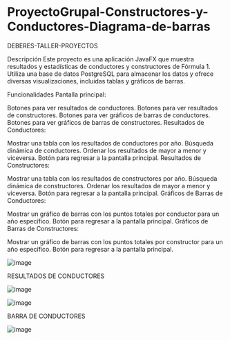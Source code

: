 # ProyectoGrupal-Constructores-y-Conductores-Diagrama-de-barras
DEBERES-TALLER-PROYECTOS


Descripción
Este proyecto es una aplicación JavaFX que muestra resultados y estadísticas de conductores y constructores de Fórmula 1. Utiliza una base de datos PostgreSQL para almacenar los datos y ofrece diversas visualizaciones, incluidas tablas y gráficos de barras.

Funcionalidades
Pantalla principal:

Botones para ver resultados de conductores.
Botones para ver resultados de constructores.
Botones para ver gráficos de barras de conductores.
Botones para ver gráficos de barras de constructores.
Resultados de Conductores:

Mostrar una tabla con los resultados de conductores por año.
Búsqueda dinámica de conductores.
Ordenar los resultados de mayor a menor y viceversa.
Botón para regresar a la pantalla principal.
Resultados de Constructores:

Mostrar una tabla con los resultados de constructores por año.
Búsqueda dinámica de constructores.
Ordenar los resultados de mayor a menor y viceversa.
Botón para regresar a la pantalla principal.
Gráficos de Barras de Conductores:

Mostrar un gráfico de barras con los puntos totales por conductor para un año específico.
Botón para regresar a la pantalla principal.
Gráficos de Barras de Constructores:

Mostrar un gráfico de barras con los puntos totales por constructor para un año específico.
Botón para regresar a la pantalla principal.



![image](https://github.com/user-attachments/assets/adcf9d9f-330a-4699-a02d-50fa0e72bca7)




RESULTADOS DE CONDUCTORES


![image](https://github.com/user-attachments/assets/15852b29-60a9-4afd-b696-b44a3232bba6)



![image](https://github.com/user-attachments/assets/5b0b1db5-c2b7-4033-98f5-29927978639b)



BARRA DE CONDUCTORES


![image](https://github.com/user-attachments/assets/e1d38f03-0eaf-4c46-a1c6-f796c682feea)





